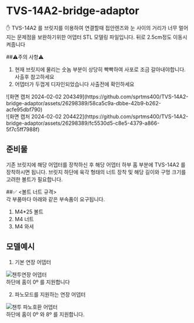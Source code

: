# TVS-14A2-bridge-adaptor #
✋
TVS-14A2 를 브릿지를 이용하여 연결할때 접안렌즈와 눈 사이의 거리가 너무 멀어지는 문제점을 보완하기위한 어뎁터 STL 모델링 파일입니다.
뒤로 2.5cm정도 이동시켜줍니다



##⚠️주의 사항⚠️
1. 현재 브릿지에 물리는 숫놈 부분이 상당히 빡빡하여 사포로 조금 갈아내야합니다. 사출후 참고하세요
2. 어뎁터가 두껍게 디자인되었습니다 사출전에 확인하세요

<Before>
![화면 캡처 2024-02-02 204349](https://github.com/sprtms400/TVS-14A2-bridge-adaptor/assets/26298389/58ca5c9a-dbbe-42b9-b262-acfe95dbf790)</br>

<After>
![화면 캡처 2024-02-02 204422](https://github.com/sprtms400/TVS-14A2-bridge-adaptor/assets/26298389/fc5530d5-c8e5-4379-a866-5f7c5ff7988f)</br>




## 준비물
기존 브릿지에 해당 어뎁터를 장착하신 후 해당 어뎁터 하부 홈 부분에 TVS-14A2 를 장착하시면 됩니다.
브릿지 하단에 육각 형태의 너트 장착 및 해당 길이와 구멍 크기를 고려한 볼트가 필요합니다.

##✅ <볼트 너트 규격></br>
각 부품마다 아래와 같은 부속품이 요구됩니다.
1. M4*25 볼트
2. M4 너트
3. M4 와셔



## 모델예시
1. 기본 연장 어뎁터

![챈투연장 어뎁터](https://github.com/sprtms400/TVS-14A2-bridge-adaptor/assets/26298389/cc72a182-748b-4b4d-9820-37222825d01e)</br>
하단에 홈이 0º 를 지원합니다

2. 파노모드를 지원하는 연장 어뎁터

![챈투 파노호환 어뎁터](https://github.com/sprtms400/TVS-14A2-bridge-adaptor/assets/26298389/bf667b88-20bf-4b2b-b77e-4e776883e32e)</br>
하단에 홈이 0º 와 8º 를 지원합니다.
